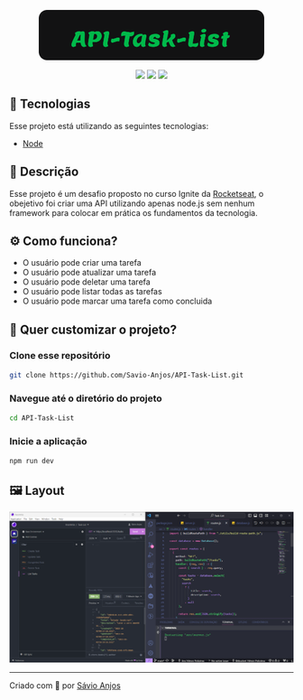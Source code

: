 <p align='center'><img width='400' src="./.github/logo.svg"/></p>

 <p align='center'>

<img src="https://img.shields.io/github/repo-size/Savio-Anjos/API-Task-List?color=00B94A">
<img src="https://img.shields.io/github/languages/count/Savio-Anjos/API-Task-List?color=00B94A">
<img src="https://img.shields.io/github/last-commit/Savio-Anjos/API-Task-List?color=00B94A">  
</p>

## 🚀 Tecnologias

Esse projeto está utilizando as seguintes tecnologias:

- [Node](https://nodejs.org/en)

## 📜 Descrição

Esse projeto é um desafio proposto no curso Ignite da [Rocketseat](https://www.rocketseat.com.br/), o obejetivo foi criar uma API utilizando apenas node.js sem nenhum framework para colocar em prática os fundamentos da tecnologia.

## ⚙️ Como funciona?

- O usuário pode criar uma tarefa
- O usuário pode atualizar uma tarefa
- O usuário pode deletar uma tarefa
- O usuário pode listar todas as tarefas
- O usuário pode marcar uma tarefa como concluida

## 🎲 Quer customizar o projeto?

### Clone esse repositório

```bash
git clone https://github.com/Savio-Anjos/API-Task-List.git
```

### Navegue até o diretório do projeto

```bash
cd API-Task-List
```

### Inicie a aplicação

```bash
npm run dev
```

## 🖼️ Layout

<img src=".github/layout.png" />

---

<p>Criado com 💙 por <a href='https://github.com/Savio-Anjos/' target='_blank'>Sávio Anjos</a></p>
